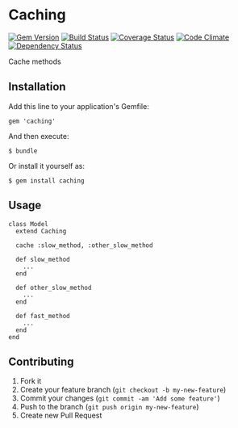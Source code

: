 # Caching

[![Gem Version](https://badge.fury.io/rb/caching.png)](https://rubygems.org/gems/caching)
[![Build Status](https://travis-ci.org/gabynaiman/caching.png?branch=master)](https://travis-ci.org/gabynaiman/caching)
[![Coverage Status](https://coveralls.io/repos/gabynaiman/caching/badge.png?branch=master)](https://coveralls.io/r/gabynaiman/caching?branch=master)
[![Code Climate](https://codeclimate.com/github/gabynaiman/caching.png)](https://codeclimate.com/github/gabynaiman/caching)
[![Dependency Status](https://gemnasium.com/gabynaiman/caching.png)](https://gemnasium.com/gabynaiman/caching)

Cache methods

## Installation

Add this line to your application's Gemfile:

    gem 'caching'

And then execute:

    $ bundle

Or install it yourself as:

    $ gem install caching

## Usage

    class Model
      extend Caching
      
      cache :slow_method, :other_slow_method

      def slow_method
        ...
      end

      def other_slow_method
        ...
      end

      def fast_method
        ...
      end
    end

## Contributing

1. Fork it
2. Create your feature branch (`git checkout -b my-new-feature`)
3. Commit your changes (`git commit -am 'Add some feature'`)
4. Push to the branch (`git push origin my-new-feature`)
5. Create new Pull Request
